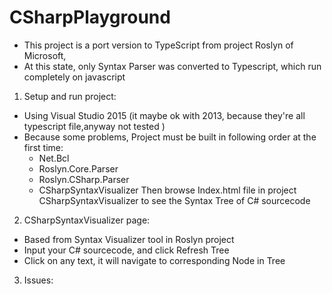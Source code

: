 # CSharpPlayground
- This project is a port version to TypeScript from project Roslyn of Microsoft, 
- At this state, only Syntax Parser was converted to Typescript, which run completely on javascript

1. Setup and run project:
- Using Visual Studio 2015 (it maybe ok with 2013, because they're all typescript file,anyway not tested )
- Because some problems, Project must be built in following order at the first time:
  + Net.Bcl
  + Roslyn.Core.Parser
  + Roslyn.CSharp.Parser
  + CSharpSyntaxVisualizer
Then browse Index.html file in project CSharpSyntaxVisualizer to see the Syntax Tree of C# sourcecode

2. CSharpSyntaxVisualizer page:
- Based from Syntax Visualizer tool in Roslyn project
- Input your C# sourcecode, and click Refresh Tree
- Click on any text, it will navigate to corresponding Node in Tree

3. Issues:


  
